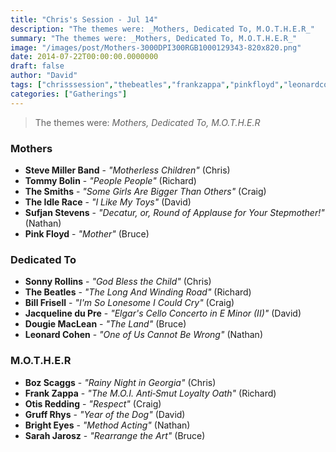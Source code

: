 ```yaml
---
title: "Chris's Session - Jul 14"
description: "The themes were: _Mothers, Dedicated To, M.O.T.H.E.R_"
summary: "The themes were: _Mothers, Dedicated To, M.O.T.H.E.R_"
image: "/images/post/Mothers-3000DPI300RGB1000129343-820x820.png"
date: 2014-07-22T00:00:00.0000000
draft: false
author: "David"
tags: ["chrisssession","thebeatles","frankzappa","pinkfloyd","leonardcohen","thesmiths","bozscaggs","gruffrhys","sarahjarosz","tommybolin","brighteyes","otisredding","billfrisell","sufjanstevens","dougiemaclean","theidlerace","sonnyrollins","stevemillerband","jacquelinedupre"]
categories: ["Gatherings"]
---
```

> The themes were: _Mothers, Dedicated To, M.O.T.H.E.R_
### Mothers
- **Steve Miller Band** - _"Motherless Children"_ (Chris)
- **Tommy Bolin** - _"People People"_ (Richard)
- **The Smiths** - _"Some Girls Are Bigger Than Others"_ (Craig)
- **The Idle Race** - _"I Like My Toys"_ (David)
- **Sufjan Stevens** - _"Decatur, or, Round of Applause for Your Stepmother!"_ (Nathan)
- **Pink Floyd** - _"Mother"_ (Bruce)
### Dedicated To
- **Sonny Rollins** - _"God Bless the Child"_ (Chris)
- **The Beatles** - _"The Long And Winding Road"_ (Richard)
- **Bill Frisell** - _"I'm So Lonesome I Could Cry"_ (Craig)
- **Jacqueline du Pre** - _"Elgar's Cello Concerto in E Minor (II)"_ (David)
- **Dougie MacLean** - _"The Land"_ (Bruce)
- **Leonard Cohen** - _"One of Us Cannot Be Wrong"_ (Nathan)
### M.O.T.H.E.R
- **Boz Scaggs** - _"Rainy Night in Georgia"_ (Chris)
- **Frank Zappa** - _"The M.O.I. Anti‐Smut Loyalty Oath"_ (Richard)
- **Otis Redding** - _"Respect"_ (Craig)
- **Gruff Rhys** - _"Year of the Dog"_ (David)
- **Bright Eyes** - _"Method Acting"_ (Nathan)
- **Sarah Jarosz** - _"Rearrange the Art"_ (Bruce)
